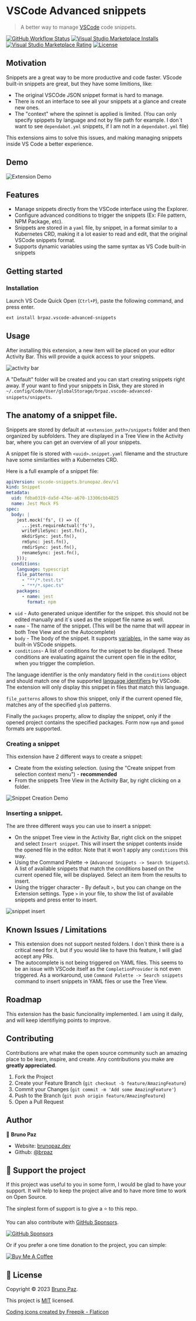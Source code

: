# VSCode Advanced snippets

> A better way to manage [VSCode](http://code.visualstudio.com) code snippets.

[![GitHub Workflow Status](https://img.shields.io/github/actions/workflow/status/brpaz/vscode-advanced-snippets/ci.yml?style=for-the-badge)](github.com/brpaz/vscode-advanced-snippets/actions/workflows/ci.yml)
[![Visual Studio Marketplace Installs](https://img.shields.io/visual-studio-marketplace/r/brpaz.vscode-advanced-snippets?style=for-the-badge)](https://marketplace.visualstudio.com/items?itemName=brpaz.vscode-advanced-snippets)
[![Visual Studio Marketplace Rating](https://img.shields.io/visual-studio-marketplace/r/b?style=for-the-badge)](https://marketplace.visualstudio.com/items?itemName=brpaz.vscode-advanced-snippets)
[![License](https://img.shields.io/badge/License-MIT-yellow.svg?style=for-the-badge)](LICENSE)


## Motivation

Snippets are a great way to be more productive and code faster. VScode built-in snippets are great, but they have some limitions, like:

- The original VSCOde JSON snippet format is hard to manage.
- There is not an interface to see all your snippets at a glance and create new ones.
- The "context" where the spinnet is applied is limited. (You can only specify spippets by language and not by file path for example. I don´t want to see `dependabot.yml` snippets, if I am not in a `dependabot.yml` file)

This extensions aims to solve this issues, and making managing snippets inside VS Code a better experience.

## Demo

![Extension Demo](demo.gif)


## Features

- Manage snippets directly from the VSCode interface using the Explorer.
- Configure advanced conditions to trigger the snippets (Ex: File pattern, NPM Package, etc).
- Snippets are stored in a `yaml` file, by snippet, in a format similar to a Kubernetes CRD, making it a lot easier to read and edit, that the original VSCode snippets format.
- Supports dynamic variables using the same syntax as VS Code built-in snippets

## Getting started

### Installation

Launch VS Code Quick Open (`Ctrl+P`), paste the following command, and press enter.

```sh
ext install brpaz.vscode-advanced-snippets
```




## Usage

After installing this extension, a new item will be placed on your editor Activity Bar. This will provide a quick access to your snippets.

![activity bar](./docs/assets/activitybar.png)

A "Default" folder will be created and you can start creating snippets right away. If your want to find your snippets in Disk, they are stored in `~/.config/Code/User/globalStorage/brpaz.vscode-advanced-snippets/snippets`.

## The anatomy of a snippet file.

Snippets are stored by default at `<extension_path>/snippets` folder and then organized by subfolders. They are displayed in a Tree View in the Activity bar, where you can get an overview of all your snippets.

A snippet file is stored with `<uuid>.snippet.yaml` filename and the structure have some similarities with a Kubernetes CRD.

Here is a full example of a snippet file:

```yaml
apiVersion: vscode-snippets.brunopaz.dev/v1
kind: Snippet
metadata:
  uid: fdba0319-da5d-476e-a670-13306cbb4825
  name: Jest Mock FS
spec:
  body: |
    jest.mock('fs', () => ({
      ...jest.requireActual('fs'),
      writeFileSync: jest.fn(),
      mkdirSync: jest.fn(),
      rmSync: jest.fn(),
      rmdirSync: jest.fn(),
      renameSync: jest.fn(),
    }));
  conditions:
    language: typescript
    file_patterns:
      - "**/*.test.ts"
      - "**/*.spec.ts"
    packages:
      - name: jest
        format: npm
```

- `uid` - Auto generated unique identifier for the snippet. this should not be edited manually and it´s used as the snippet file name as well.
- `name` - The name of the snippet. (This will be the name that will appear in both Tree View and on the Autocomplete)
- `body` - The body of the snippet. It supports [variables](https://code.visualstudio.com/docs/editor/userdefinedsnippets#_variables), in the same way as built-in VSCode snippets.
- `conditions`- A list of conditions for the snippet to be displayed. These conditions are evaluating against the current open file in the editor, when you trigger the completion.

The language identifier is the only mandatory field in the `conditions` object and should match one of the supported [language identifiers](https://code.visualstudio.com/docs/languages/identifiers#_known-language-identifiers) by VSCode. The extension will only display this snippet in files that match this language.

`file_patterns` allows to show this snippet, only if the current opened file, matches any of the specified `glob` patterns.

Finally the `packages` property, allow to display the snippet, only if the opened project contains the specified packages. Form now `npm` and `gomod` formats are supported.

### Creating a snippet

This extension have 2 different ways to create a snippet:

- Create from the existing selection. (using the "Create snippet from selection context menu") - **recommended**
- From the snippets Tree View in the Activity Bar, by right clicking on a folder.

![Snippet Creation Demo](docs/assets/snippet-creation.gif)

### Inserting a snippet.

The are three different ways you can use to insert a snippet:

- On the snippet Tree view in the Activity Bar, right click on the snippet and select `Insert snippet`. This will insert the snippet contents inside the opened file in the editor. Note that it won´t apply any `conditions` this way.
- Using the Command Palette -> (`Advanced Snippets -> Search Snippets`). A list of available snippets that match the conditions based on the current opened file, will be displayed. Select an item from the results to insert.
- Using the trigger character - By default `>`, but you can change on the Extension settings. Type `>` in your file, to show the list of available snippets and press enter to insert.

![snippet insert](./docs/assets/snippets-insertion.gif)

## Known Issues / Limitations

- This extension does not support nested folders. I don´t think there is a critical need for it, but if you would like to have this feature, I will glad accept any PRs.
- The autocomplete is not being triggered on YAML files. This seems to be an issue with VSCode itself as the `CompletionProvider` is not even triggered. As a workaround, use `Command Palette -> Search snippets` command to insert snippets in YAML files or use the Tree View.


## Roadmap

This extension has the basic funcionality implemented. I am using it daily, and will keep identifiying points to improve.


## Contributing

Contributions are what make the open source community such an amazing place to be learn, inspire, and create. Any contributions you make are **greatly appreciated**.

1. Fork the Project
2. Create your Feature Branch (`git checkout -b feature/AmazingFeature`)
3. Commit your Changes (`git commit -m 'Add some AmazingFeature'`)
4. Push to the Branch (`git push origin feature/AmazingFeature`)
5. Open a Pull Request


## Author

👤 **Bruno Paz**

* Website: [brunopaz.dev](https://brunopaz.dev)
* Github: [@brpaz](https://github.com/brpaz)


## 💛 Support the project

If this project was useful to you in some form, I would be glad to have your support.  It will help to keep the project alive and to have more time to work on Open Source.

The sinplest form of support is to give a ⭐️ to this repo.

You can also contribute with [GitHub Sponsors](https://github.com/sponsors/brpaz).

[![GitHub Sponsors](https://img.shields.io/badge/GitHub%20Sponsors-Sponsor%20Me-red?style=for-the-badge)](https://github.com/sponsors/brpaz)


Or if you prefer a one time donation to the project, you can simple:

<a href="https://www.buymeacoffee.com/Z1Bu6asGV" target="_blank"><img src="https://www.buymeacoffee.com/assets/img/custom_images/orange_img.png" alt="Buy Me A Coffee" style="height: auto !important;width: auto !important;" ></a>


## 📝 License


Copyright © 2023 [Bruno Paz](https://github.com/brpaz).

This project is [MIT](https://opensource.org/licenses/MIT) licensed.

<a href="https://www.flaticon.com/free-icons/coding" title="coding icons">Coding icons created by Freepik - Flaticon</a>
